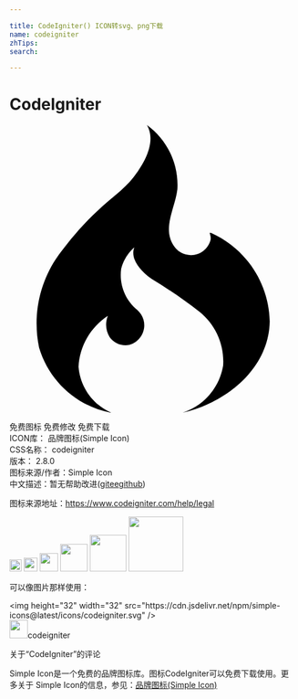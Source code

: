 ```yaml
---

title: CodeIgniter() ICON转svg、png下载
name: codeigniter
zhTips: 
search: 

---
```


# CodeIgniter  <small style="font-size: 60%;font-weight: 100"></small>

<div id="svg" class="svg-wrap">
<svg role="img" viewBox="0 0 24 24" xmlns="http://www.w3.org/2000/svg"><title>CodeIgniter icon</title><path d="M8.49 24c-1.54-.68-2.586-2.146-2.723-3.824.09-1.727 1.002-3.305 2.45-4.246-.238.58-.18 1.24.15 1.77.376.525 1.022.777 1.655.646.902-.254 1.43-1.19 1.176-2.092-.09-.316-.27-.602-.516-.818-1.02-.83-1.532-2.133-1.35-3.436.175-.69.557-1.314 1.096-1.785-.405 1.08.737 2.146 1.504 2.67 1.36.816 2.67 1.713 3.924 2.686 1.37 1.08 2.117 2.77 2 4.5-.308 1.84-1.61 3.36-3.385 3.93 3.55-.79 7.21-3.61 7.28-7.61-.07-3.2-1.98-6.072-4.9-7.38h-.13c.065.157.096.326.09.496.01-.11.01-.22 0-.33.016.13.016.26 0 .39-.222.91-1.14 1.47-2.052 1.248-.364-.09-.69-.295-.924-.59-1.17-1.5 0-3.207.196-4.857.12-2.11-.844-4.127-2.554-5.36.856 1.427-.284 3.3-1.113 4.366-.83 1.066-2.03 1.86-3.008 2.79-1.054.98-2.02 2.058-2.887 3.21-1.874 2.29-2.61 5.31-2 8.205.836 2.79 3.155 4.886 6.015 5.43H8.5z"/></svg>
</div>
<detail full-name='codeigniter'></detail>

<div class="detail-page">
<p>
<span><span class="badge-success badge">免费图标</span> <span class="badge-success badge">免费修改</span>  <span class="badge-success badge">免费下载</span> </span>
<br/>
<span>
ICON库：
<span class="badge-secondary badge">品牌图标(Simple Icon)</span> 
</span>
<br/>
<span>
CSS名称：
<span class="badge-secondary badge">codeigniter</span> 
</span>

<br/>
<span>
版本：
<span class="badge-secondary badge">2.8.0</span> 
</span>
<br/>
<span>图标来源/作者：<span class="badge-light badge">Simple Icon</span></span> 
<br/>
<span class="zh-detail">中文描述：暂无<span class="help-link"><span>帮助改进</span>(<a href="https://gitee.com/liuwave/icon-helper/edit/master/json/brands/codeigniter.json" target="_blank" rel="noopener noreferrer">gitee</a><a href="https://github.com/liuwave/icon-helper/edit/master/json/brands/codeigniter.json" target="_blank" rel="noopener noreferrer">github</a></span>)</span><br/>
</p>
</div><div class="description description alert alert-light"><p>图标来源地址：<a href="https://www.codeigniter.com/help/legal" target="_blank" rel="noopener noreferrer">https://www.codeigniter.com/help/legal</a></p></div>
<div class="alert alert-dark">
<img height="21" width="21" src="https://cdn.jsdelivr.net/npm/simple-icons@latest/icons/codeigniter.svg" />
<img height="24" width="24" src="https://cdn.jsdelivr.net/npm/simple-icons@latest/icons/codeigniter.svg" />
<img height="32" width="32" src="https://cdn.jsdelivr.net/npm/simple-icons@latest/icons/codeigniter.svg" />
<img height="48" width="48" src="https://cdn.jsdelivr.net/npm/simple-icons@latest/icons/codeigniter.svg" />
<img height="64" width="64" src="https://cdn.jsdelivr.net/npm/simple-icons@latest/icons/codeigniter.svg" />
<img height="96" width="96" src="https://cdn.jsdelivr.net/npm/simple-icons@latest/icons/codeigniter.svg" />

</div>
<div>
  <p>可以像图片那样使用：    
  </p>
  <div class="alert alert-primary" style="font-size: 14px">
    &lt;img height="32" width="32" src="https://cdn.jsdelivr.net/npm/simple-icons@latest/icons/codeigniter.svg" /&gt;
    <copy-btn content='<img height="32" width="32" src="https://cdn.jsdelivr.net/npm/simple-icons@latest/icons/codeigniter.svg" />'></copy-btn>
  </div>
  <div class="alert alert-secondary">
    <img height="32" width="32" src="https://cdn.jsdelivr.net/npm/simple-icons@latest/icons/codeigniter.svg" />codeigniter
    <copy-btn content="codeigniter" btn-title="复制图标名称"></copy-btn>
  </div>
</div>

<Vssue title="关于“CodeIgniter”的评论" >关于“CodeIgniter”的评论</Vssue>


<div><p>Simple Icon是一个免费的品牌图标库。图标CodeIgniter可以免费下载使用。更多关于  Simple Icon的信息，参见：<a target="_blank" href="https://iconhelper.cn/brands.html">品牌图标(Simple Icon)</a>
</p></div>
